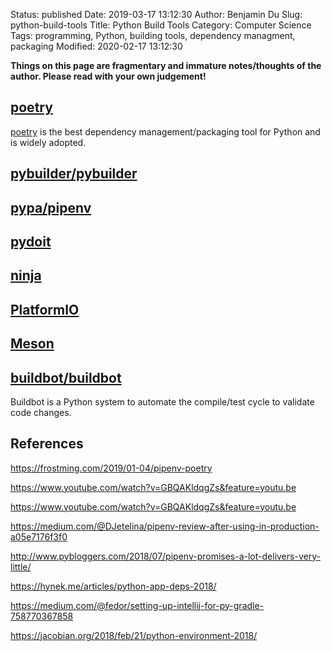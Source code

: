 Status: published
Date: 2019-03-17 13:12:30
Author: Benjamin Du
Slug: python-build-tools
Title: Python Build Tools
Category: Computer Science
Tags: programming, Python, building tools, dependency managment, packaging
Modified: 2020-02-17 13:12:30

**Things on this page are fragmentary and immature notes/thoughts of the author. Please read with your own judgement!**

## [poetry](https://github.com/sdispater/poetry)
[poetry](https://github.com/sdispater/poetry)
is the best dependency management/packaging tool for Python
and is widely adopted.


## [pybuilder/pybuilder](https://github.com/pybuilder/pybuilder)

## [pypa/pipenv](https://github.com/pypa/pipenv/)

## [pydoit](https://github.com/pydoit/doit)

## [ninja](https://github.com/ninja-build/ninja)

## [PlatformIO](https://github.com/platformio/platformio-core)

## [Meson](https://github.com/mesonbuild/meson)

## [buildbot/buildbot](https://github.com/buildbot/buildbot)

Buildbot is a Python system to automate the compile/test cycle to validate code changes.

## References

https://frostming.com/2019/01-04/pipenv-poetry

https://www.youtube.com/watch?v=GBQAKldqgZs&feature=youtu.be

https://www.youtube.com/watch?v=GBQAKldqgZs&feature=youtu.be

https://medium.com/@DJetelina/pipenv-review-after-using-in-production-a05e7176f3f0

http://www.pybloggers.com/2018/07/pipenv-promises-a-lot-delivers-very-little/

https://hynek.me/articles/python-app-deps-2018/

https://medium.com/@fedor/setting-up-intellij-for-py-gradle-758770367858

https://jacobian.org/2018/feb/21/python-environment-2018/
